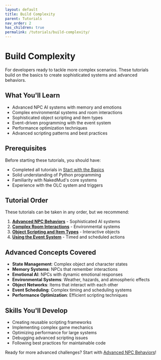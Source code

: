 ```yaml
---
layout: default
title: Build Complexity
parent: Tutorials
nav_order: 2
has_children: true
permalink: /tutorials/build-complexity/
---
```


# Build Complexity

For developers ready to tackle more complex scenarios. These tutorials build on the basics to create sophisticated systems and advanced behaviors.

## What You'll Learn

- Advanced NPC AI systems with memory and emotions
- Complex environmental systems and room interactions
- Sophisticated object scripting and item types
- Event-driven programming with the event system
- Performance optimization techniques
- Advanced scripting patterns and best practices

## Prerequisites

Before starting these tutorials, you should have:

- Completed all tutorials in [Start with the Basics](../start-with-basics/)
- Solid understanding of Python programming
- Familiarity with NakedMud's core systems
- Experience with the OLC system and triggers

## Tutorial Order

These tutorials can be taken in any order, but we recommend:

1. **[Advanced NPC Behaviors](../advanced-npc-behaviors/)** - Sophisticated AI systems
2. **[Complex Room Interactions](../complex-room-interactions/)** - Environmental systems
3. **[Object Scripting and Item Types](../object-scripting-item-types/)** - Interactive objects
4. **[Using the Event System](../using-event-system/)** - Timed and scheduled actions

## Advanced Concepts Covered

- **State Management**: Complex object and character states
- **Memory Systems**: NPCs that remember interactions
- **Emotional AI**: NPCs with dynamic emotional responses
- **Environmental Systems**: Weather, hazards, and atmospheric effects
- **Object Networks**: Items that interact with each other
- **Event Scheduling**: Complex timing and scheduling systems
- **Performance Optimization**: Efficient scripting techniques

## Skills You'll Develop

- Creating reusable scripting frameworks
- Implementing complex game mechanics
- Optimizing performance for large systems
- Debugging advanced scripting issues
- Following best practices for maintainable code

Ready for more advanced challenges? Start with [Advanced NPC Behaviors](../advanced-npc-behaviors/)!